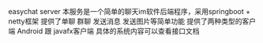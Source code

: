 easychat server
本服务是一个简单的聊天im软件后端程序，采用springboot + netty框架
提供了单聊 群聊 发送消息 发送图片等简单功能
提供了两种类型的客户端 Android 跟 javafx客户端
具体的系统内容可以查看接口文档

